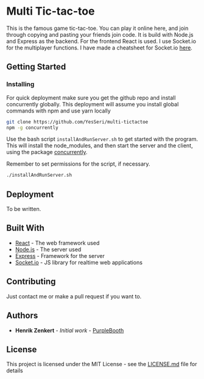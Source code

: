 # Multi Tic-tac-toe

This is the famous game tic-tac-toe. You can play it online here, and join through copying and pasting your friends join code. It is build with Node.js and Express as the backend. For the frontend React is used. I use Socket.io for the multiplayer functions.
I have made a cheatsheet for Socket.io [here](https://henrik-zenkert.gitbook.io/cheatsheetsocketio/).

## Getting Started

### Installing

For quick deployment make sure you get the github repo and install concurrently globally. This deployment will assume you install global commands with npm and use yarn locally

```bash
git clone https://github.com/YesSeri/multi-tictactoe
npm -g concurrently
```

Use the bash script `installAndRunServer.sh` to get started with the program. This will install the node_modules, and then start the server and the client, using the package [concurrently](https://www.npmjs.com/package/concurrently). 

Remember to set permissions for the script, if necessary. 
```bash
./installAndRunServer.sh

```

## Deployment

To be written. 

## Built With

* [React](https://reactjs.org/) - The web framework used
* [Node.js](https://nodejs.org/en/) - The server used
* [Express](https://expressjs.com/) - Framework for the server
* [Socket.io](https://socket.io/) -  JS library for realtime web applications

## Contributing

Just contact me or make a pull request if you want to. 

## Authors

* **Henrik Zenkert** - *Initial work* - [PurpleBooth](https://github.com/YesSeri)

## License

This project is licensed under the MIT License - see the [LICENSE.md](LICENSE.md) file for details

